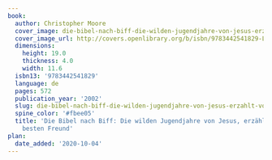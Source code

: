 ```yaml
---
book:
  author: Christopher Moore
  cover_image: die-bibel-nach-biff-die-wilden-jugendjahre-von-jesus-erzahlt-von-seinem-besten-freund.jpg
  cover_image_url: http://covers.openlibrary.org/b/isbn/9783442541829-L.jpg
  dimensions:
    height: 19.0
    thickness: 4.0
    width: 11.6
  isbn13: '9783442541829'
  language: de
  pages: 572
  publication_year: '2002'
  slug: die-bibel-nach-biff-die-wilden-jugendjahre-von-jesus-erzahlt-von-seinem-besten-freund
  spine_color: '#fbee05'
  title: 'Die Bibel nach Biff: Die wilden Jugendjahre von Jesus, erzählt von seinem
    besten Freund'
plan:
  date_added: '2020-10-04'
---
```

